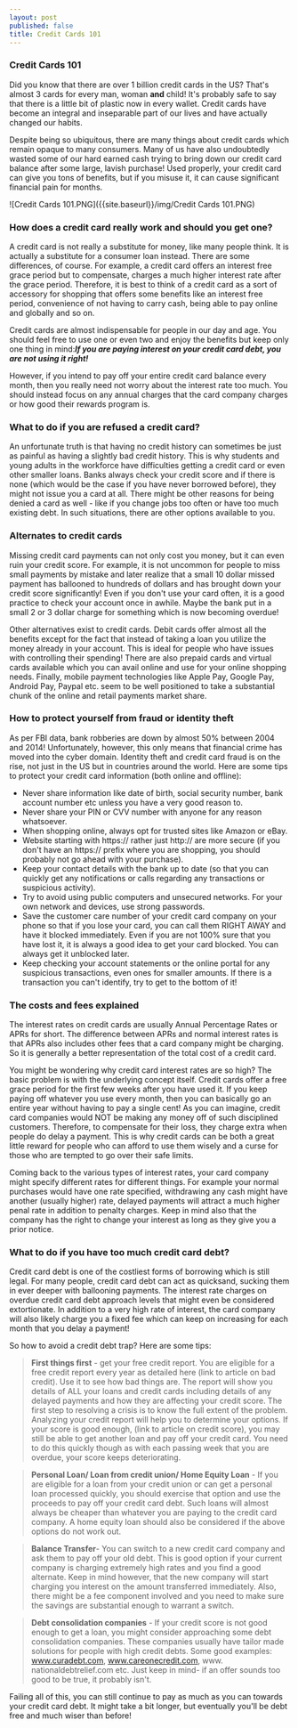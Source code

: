 ```yaml
---
layout: post
published: false
title: Credit Cards 101
---
```

### Credit Cards 101

Did you know that there are over 1 billion credit cards in the US? That's almost 3 cards for every man, woman **and** child! It's probably safe to say that there is a little bit of plastic now in every wallet. Credit cards have become an integral and inseparable part of our lives and have actually changed our habits.

Despite being so ubiquitous, there are many things about credit cards which remain opaque to many consumers. Many of us have also undoubtedly wasted some of our hard earned cash trying to bring down our credit card balance after some large, lavish purchase! Used properly, your credit card can give you tons of benefits, but if you misuse it, it can cause significant financial pain for months. 

![Credit Cards 101.PNG]({{site.baseurl}}/img/Credit Cards 101.PNG)


### How does a credit card really work and should you get one?

A credit card is not really a substitute for money, like many people think. It is actually a substitute for a consumer loan instead. There are some differences, of course. For example, a credit card offers an interest free grace period but to compensate, charges a much higher interest rate after the grace period. Therefore, it is best to think of a credit card as a sort of accessory for shopping that offers some benefits like an interest free period, convenience of not having to carry cash, being able to pay online and globally and so on.

Credit cards are almost indispensable for people in our day and age. You should feel free to use one or even two and enjoy the benefits but keep only one thing in mind:_**If you are paying interest on your credit card debt, you are not using it right!**_

However, if you intend to pay off your entire credit card balance every month, then you really need not worry about the interest rate too much. You should instead focus on any annual charges that the card company charges or how good their rewards program is.

### What to do if you are refused a credit card?

An unfortunate truth is that having no credit history can sometimes be just as painful as having a slightly bad credit history. This is why students and young adults in the workforce have difficulties getting a credit card or even other smaller loans. Banks always check your credit score and if there is none (which would be the case if you have never borrowed before), they might not issue you a card at all. There might be other reasons for being denied a card as well - like if you change jobs too often or have too much existing debt. In such situations, there are other options available to you.

### Alternates to credit cards

Missing credit card payments can not only cost you money, but it can even ruin your credit score. For example, it is not uncommon for people to miss small payments by mistake and later realize that a small 10 dollar missed payment has ballooned to hundreds of dollars and has brought down your credit score significantly! Even if you don't use your card often, it is a good practice to check your account once in awhile. Maybe the bank put in a small 2 or 3 dollar charge for something which is now becoming overdue!

Other alternatives exist to credit cards. Debit cards offer almost all the benefits except for the fact that instead of taking a loan you utilize the money already in your account. This is ideal for people who have issues with controlling their spending! There are also prepaid cards and virtual cards available which you can avail online and use for your online shopping needs. Finally, mobile payment technologies like Apple Pay, Google Pay, Android Pay, Paypal etc. seem to be well positioned to take a substantial chunk of the online and retail payments market share.

### How to protect yourself from fraud or identity theft

As per FBI data, bank robberies are down by almost 50% between 2004 and 2014! Unfortunately, however, this only means that financial crime has moved into the cyber domain. Identity theft and credit card fraud is on the rise, not just in the US but in countries around the world. Here are some tips to protect your credit card information (both online and offline):

- Never share information like date of birth, social security number, bank account number etc unless you have a very good reason to.
- Never share your PIN or CVV number with anyone for any reason whatsoever.
- When shopping online, always opt for trusted sites like Amazon or eBay. 
- Website starting with https:// rather just  http:// are more secure (if you don't have an https:// prefix where you are shopping, you should probably not go ahead with your purchase).
- Keep your contact details with the bank up to date (so that you can quickly get any notifications or calls regarding any transactions or suspicious activity).
- Try to avoid using public computers and unsecured networks. For your own network and devices, use strong passwords.
- Save the customer care number of your credit card company on your phone so that if you lose your card, you can call them RIGHT AWAY and have it blocked immediately. Even if you are not 100% sure that you have lost it, it is always a good idea to get your card blocked. You can always get it unblocked later.
- Keep checking your account statements or the online portal for any suspicious transactions, even ones for smaller amounts. If there is a transaction you can't identify, try to get to the bottom of it!


### The costs and fees explained

The interest rates on credit cards are usually Annual Percentage Rates or APRs for short. The difference between APRs and normal interest rates is that APRs also includes other fees that a card company might be charging. So it is generally a better representation of the total cost of a credit card.

You might be wondering why credit card interest rates are so high? The basic problem is with the underlying concept itself. Credit cards offer a free grace period for the first few weeks after you have used it. If you keep paying off whatever you use every month, then you can basically go an entire year without having to pay a single cent! As you can imagine, credit card companies would NOT be making any money off of such disciplined customers. Therefore, to compensate for their loss, they charge extra when people do delay a payment. This is why credit cards can be both a great little reward for people who can afford to use them wisely and a curse for those who are tempted to go over their safe limits.

Coming back to the various types of interest rates, your card company might specify different rates for different things. For example your normal purchases would have one rate specified, withdrawing any cash might have another (usually higher) rate, delayed payments will attract a much higher penal rate in addition to penalty charges. Keep in mind also that the company has the right to change your interest as long as they give you a prior notice.

### What to do if you have too much credit card debt?

Credit card debt is one of the costliest forms of borrowing which is still legal. For many people, credit card debt can act as quicksand, sucking them in ever deeper with ballooning payments. The interest rate charges on overdue credit card debt approach levels that might even be considered extortionate. In addition to a very high rate of interest, the card company will also likely charge you a fixed fee which can keep on increasing for each month that you delay a payment! 

So how to avoid a credit debt trap? Here are some tips:

> **First things first** - get your free credit report. You are eligible for a free credit report every year as detailed here (link to article on bad credit). Use it to see how bad things are. The report will show you details of ALL your loans and credit cards including details of any delayed payments and how they are affecting your credit score. The first step to resolving a crisis is to know the full extent of the problem. 
Analyzing your credit report will help you to determine your options. If your score is good enough, (link to article on credit score), you may still be able to get another loan and pay off your credit card. You need to do this quickly though as with each passing week that you are overdue, your score keeps deteriorating.

> **Personal Loan/ Loan from credit union/ Home Equity Loan** - If you are eligible for a loan from your credit union or can get a personal loan processed quickly, you should exercise that option and use the proceeds to pay off your credit card debt. Such loans will almost always be cheaper than whatever you are paying to the credit card company. A home equity loan should also be considered if the above options do not work out.

> **Balance Transfer**- You can switch to a new credit card company and ask them to pay off your old debt. This is good option if your current company is charging extremely high rates and you find a good alternate. Keep in mind however, that the new company will start charging you interest on the amount transferred immediately. Also, there might be a fee component involved and you need to make sure the savings are substantial enough to warrant a switch.

> **Debt consolidation companies** - If your credit score is not good enough to get a loan, you might consider approaching some debt consolidation companies. These companies usually have tailor made solutions for people with high credit debts. Some good examples: www.curadebt.com, www.careonecredit.com, www. nationaldebtrelief.com etc. Just keep in mind- if an offer sounds too good to be true, it probably isn't.

Failing all of this, you can still continue to pay as much as you can towards your credit card debt. It might take a bit longer, but eventually you'll be debt free and much wiser than before!
